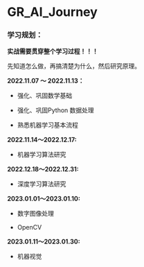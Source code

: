 # GR_AI_Journey

### 学习规划：

**实战需要贯穿整个学习过程！！！**

先知道怎么做，再搞清楚为什么，然后研究原理。

**2022.11.07 ～ 2022.11.13：**

* 强化、巩固数学基础

* 强化、巩固Python 数据处理

* 熟悉机器学习基本流程

**2022.11.14～2022.12.17:**

* 机器学习算法研究

**2022.12.18～2022.12.31:**

- 深度学习算法研究

**2023.01.01～2023.01.10:**

- 数字图像处理

- OpenCV

**2023.01.11～2023.01.30:**

- 机器视觉
